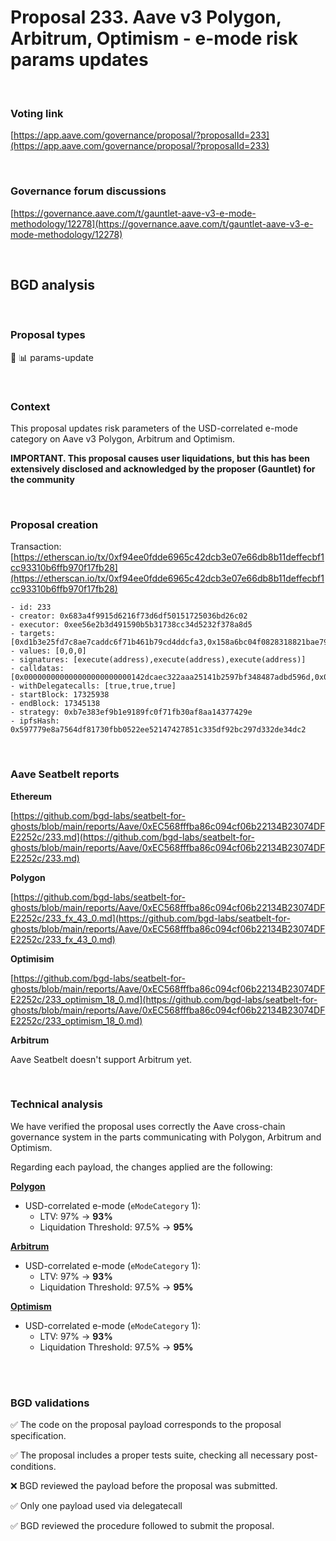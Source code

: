# Proposal 233. Aave v3 Polygon, Arbitrum, Optimism - e-mode risk params updates

<br>


### Voting link

[https://app.aave.com/governance/proposal/?proposalId=233](https://app.aave.com/governance/proposal/?proposalId=233)

<br>

### Governance forum discussions

[https://governance.aave.com/t/gauntlet-aave-v3-e-mode-methodology/12278](https://governance.aave.com/t/gauntlet-aave-v3-e-mode-methodology/12278)


<br>

## BGD analysis

<br>

### Proposal types

:wrench: :bar_chart: params-update

<br>

### Context

This proposal updates risk parameters of the USD-correlated e-mode category on Aave v3 Polygon, Arbitrum and Optimism.

**IMPORTANT. This proposal causes user liquidations, but this has been extensively disclosed and acknowledged by the proposer (Gauntlet) for the community**

<br>

### Proposal creation

Transaction: [https://etherscan.io/tx/0xf94ee0fdde6965c42dcb3e07e66db8b11deffecbf1cc93310b6ffb970f17fb28](https://etherscan.io/tx/0xf94ee0fdde6965c42dcb3e07e66db8b11deffecbf1cc93310b6ffb970f17fb28)

```
- id: 233
- creator: 0x683a4f9915d6216f73d6df50151725036bd26c02
- executor: 0xee56e2b3d491590b5b31738cc34d5232f378a8d5
- targets: [0xd1b3e25fd7c8ae7caddc6f71b461b79cd4ddcfa3,0x158a6bc04f0828318821bae797f50b0a1299d45b,0x5f5c02875a8e9b5a26fbd09040abcfdeb2aa6711]
- values: [0,0,0]
- signatures: [execute(address),execute(address),execute(address)]
- calldatas: [0x000000000000000000000000142dcaec322aaa25141b2597bf348487adbd596d,0x00000000000000000000000024bdacf6bbebaf567123da16cdb79a266597e92b,0x000000000000000000000000f22c8255ea615b3da6ca5cf5aecc8956bff07aa8]
- withDelegatecalls: [true,true,true]
- startBlock: 17325938
- endBlock: 17345138
- strategy: 0xb7e383ef9b1e9189fc0f71fb30af8aa14377429e
- ipfsHash: 0x597779e8a7564df81730fbb0522ee52147427851c335df92bc297d332de34dc2
```

<br>

### Aave Seatbelt reports

**Ethereum**

[https://github.com/bgd-labs/seatbelt-for-ghosts/blob/main/reports/Aave/0xEC568fffba86c094cf06b22134B23074DFE2252c/233.md](https://github.com/bgd-labs/seatbelt-for-ghosts/blob/main/reports/Aave/0xEC568fffba86c094cf06b22134B23074DFE2252c/233.md)


**Polygon**

[https://github.com/bgd-labs/seatbelt-for-ghosts/blob/main/reports/Aave/0xEC568fffba86c094cf06b22134B23074DFE2252c/233_fx_43_0.md](https://github.com/bgd-labs/seatbelt-for-ghosts/blob/main/reports/Aave/0xEC568fffba86c094cf06b22134B23074DFE2252c/233_fx_43_0.md)

**Optimisim**

[https://github.com/bgd-labs/seatbelt-for-ghosts/blob/main/reports/Aave/0xEC568fffba86c094cf06b22134B23074DFE2252c/233_optimism_18_0.md](https://github.com/bgd-labs/seatbelt-for-ghosts/blob/main/reports/Aave/0xEC568fffba86c094cf06b22134B23074DFE2252c/233_optimism_18_0.md)

**Arbitrum**

Aave Seatbelt doesn't support Arbitrum yet.


<br>

### Technical analysis

We have verified the proposal uses correctly the Aave cross-chain governance system in the parts communicating with Polygon, Arbitrum and Optimism.

Regarding each payload, the changes applied are the following:

**[Polygon](https://polygonscan.com/address/0x24bdacf6bbebaf567123da16cdb79a266597e92b#code#F1#L90)**

- USD-correlated e-mode (`eModeCategory` 1):
  - LTV: 97% -> **93%**
  - Liquidation Threshold: 97.5% -> **95%**

**[Arbitrum](https://arbiscan.io/address/0x142dcaec322aaa25141b2597bf348487adbd596d#code#F1#L42)**

- USD-correlated e-mode (`eModeCategory` 1):
  - LTV: 97% -> **93%**
  - Liquidation Threshold: 97.5% -> **95%**

**[Optimism](https://optimistic.etherscan.io/address/0xf22c8255ea615b3da6ca5cf5aecc8956bff07aa8#code#F1#L187)**

- USD-correlated e-mode (`eModeCategory` 1):
  - LTV: 97% -> **93%**
  - Liquidation Threshold: 97.5% -> **95%**

<br>

<br>

### BGD validations

:white_check_mark: The code on the proposal payload corresponds to the proposal specification.

:white_check_mark: The proposal includes a proper tests suite, checking all necessary post-conditions.

:x: BGD reviewed the payload before the proposal was submitted.

:white_check_mark: Only one payload used via delegatecall

:white_check_mark: BGD reviewed the procedure followed to submit the proposal.
